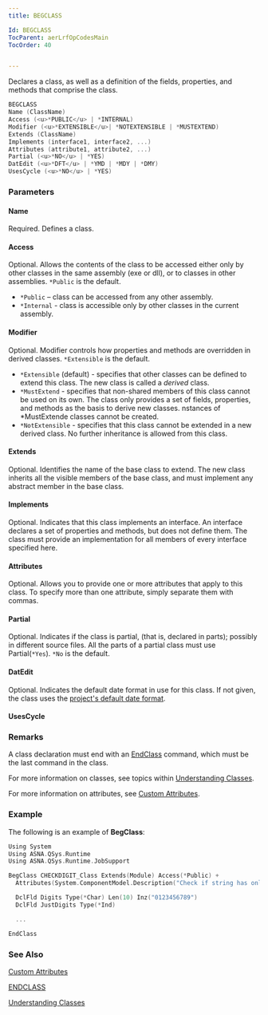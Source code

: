 ```yaml
---
title: BEGCLASS

Id: BEGCLASS
TocParent: aerLrfOpCodesMain
TocOrder: 40


---
```


Declares a class, as well as a definition of the fields, properties, and methods that comprise the class.

```c
BEGCLASS
Name (ClassName)
Access (<u>*PUBLIC</u> | *INTERNAL)
Modifier (<u>*EXTENSIBLE</u>| *NOTEXTENSIBLE | *MUSTEXTEND)
Extends (ClassName)
Implements (interface1, interface2, ...)
Attributes (attribute1, attribute2, ...)
Partial (<u>*NO</u> | *YES)
DatEdit (<u>*DFT</u> | *YMD | *MDY | *DMY)
UsesCycle (<u>*NO</u> | *YES)
```

### Parameters

#### Name

Required. Defines a class.

#### Access

Optional. Allows the contents of the class to be accessed either only by other classes in the same assembly (exe or dll), or to classes in other assemblies. `*Public` is the default.

- `*Public` – class can be accessed from any other assembly.
- `*Internal` - class is accessible only by other classes in the current assembly.

#### Modifier

Optional. Modifier controls how properties and methods are overridden in derived classes. `*Extensible` is the default.

- `*Extensible` (default) - specifies that other classes can be defined to extend this class. The new class is called a *derived* class.
- `*MustExtend` - specifies that non-shared members of this class cannot be used on its own. The class only provides a set of fields, properties, and methods as the basis to derive new classes. nstances of *MustExtende classes cannot be created.
- `*NotExtensible` - specifies that this class cannot be extended in a new derived class. No further inheritance is allowed from this class.

#### Extends

Optional. Identifies the name of the base class to extend. The new class inherits all the visible members of the base class, and must implement any abstract member in the base class.

#### Implements

Optional. Indicates that this class implements an interface. An interface declares a set of properties and methods, but does not define them. The class must provide an implementation for all members of every interface specified here.

#### Attributes

Optional. Allows you to provide one or more attributes that apply to this class. To specify more than one attribute, simply separate them with commas.

#### Partial

Optional. Indicates if the class is partial, (that is, declared in parts); possibly in different source files. All the parts of a partial class must use Partial(`*Yes`). `*No` is the default.

#### DatEdit

Optional. Indicates the default date format in use for this class. If not given, the class uses the [project's default date format](/manuals/vs/projects/Config.html#default-datedit-format).

#### UsesCycle

### Remarks

A class declaration must end with an [EndClass](ENDCLASS.html) command, which must be the last command in the class.

For more information on classes, see topics within [Understanding Classes](/manuals/UnderstandingClassesMain.html).

For more information on attributes, see [Custom Attributes](/concepts/assemblies/CustomAttributes.html).

### Example

The following is an example of **BegClass**:

```c
Using System
Using ASNA.QSys.Runtime
Using ASNA.QSys.Runtime.JobSupport

BegClass CHECKDIGIT_Class Extends(Module) Access(*Public) +
  Attributes(System.ComponentModel.Description("Check if string has only digits"))

  DclFld Digits Type(*Char) Len(10) Inz("0123456789")
  DclFld JustDigits Type(*Ind)

  ...

EndClass
```

### See Also

[Custom Attributes](/concepts/assemblies/CustomAttributes.html)

[ENDCLASS](ENDCLASS.html)

[Understanding Classes](/manuals/UnderstandingClassesMain.html)
